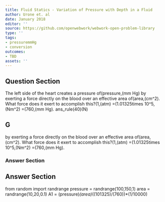 ```yaml
---
title: Fluid Statics - Variation of Pressure with Depth in a Fluid
author: Urone et. al
date: January 2018
editor: ''
source: https://github.com/openwebwork/webwork-open-problem-library
type: ''
tags:
- pressuremmHg
- conversion
outcomes:
- TBD
assets: ''
---
```


## Question Section 

The left side of the heart creates a pressure of(pressure,(mm Hg) by exerting a force directly on the blood over an effective area of(area,(cm^2). What force does it exert to accomplish this?(1,(atm) =(1.01325times 10^5,(Nm^2) =(760,(mm Hg).
ans_rule(40)(N)

## G
by exerting a force directly on the blood over an effective area of(area,(cm^2). What force does it exert to accomplish this?(1,(atm) =(1.01325times 10^5,(Nm^2) =(760,(mm Hg).
### Answer Section


## Answer Section

from random import randrange
pressure = randrange(100,150,1)
area = randrange(10,20,0.1)
A1 = (pressure)*(area)*((101325)/(760))*(1/10000)